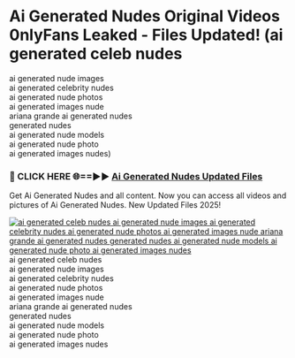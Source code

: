 # Ai Generated Nudes Original Videos 0nlyFans Leaked - Files Updated! (ai generated celeb nudes<br>
ai generated nude images<br>
ai generated celebrity nudes<br>
ai generated nude photos<br>
ai generated images nude<br>
ariana grande ai generated nudes<br>
generated nudes<br>
ai generated nude models<br>
ai generated nude photo<br>
ai generated images nudes)

<h3>🔴 CLICK HERE 🌐==►► <a href="https://tinyurl.com/2p9ay9w9" rel="nofollow">Ai Generated Nudes Updated Files</a></h3>

Get Ai Generated Nudes and all content. Now you can access all videos and pictures of Ai Generated Nudes. New Updated Files 2025!

[![ai generated celeb nudes<br>
ai generated nude images<br>
ai generated celebrity nudes<br>
ai generated nude photos<br>
ai generated images nude<br>
ariana grande ai generated nudes<br>
generated nudes<br>
ai generated nude models<br>
ai generated nude photo<br>
ai generated images nudes](https://i.imgur.com/KQgVmj3.gif)](https://tinyurl.com/2p9ay9w9)
ai generated celeb nudes<br>
ai generated nude images<br>
ai generated celebrity nudes<br>
ai generated nude photos<br>
ai generated images nude<br>
ariana grande ai generated nudes<br>
generated nudes<br>
ai generated nude models<br>
ai generated nude photo<br>
ai generated images nudes